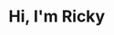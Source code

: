 # Hi, I'm Ricky
<!--
**Therickysen08/Therickysen08** is a ✨ _special_ ✨ repository because its `README.md` (this file) appears on your GitHub profile.
